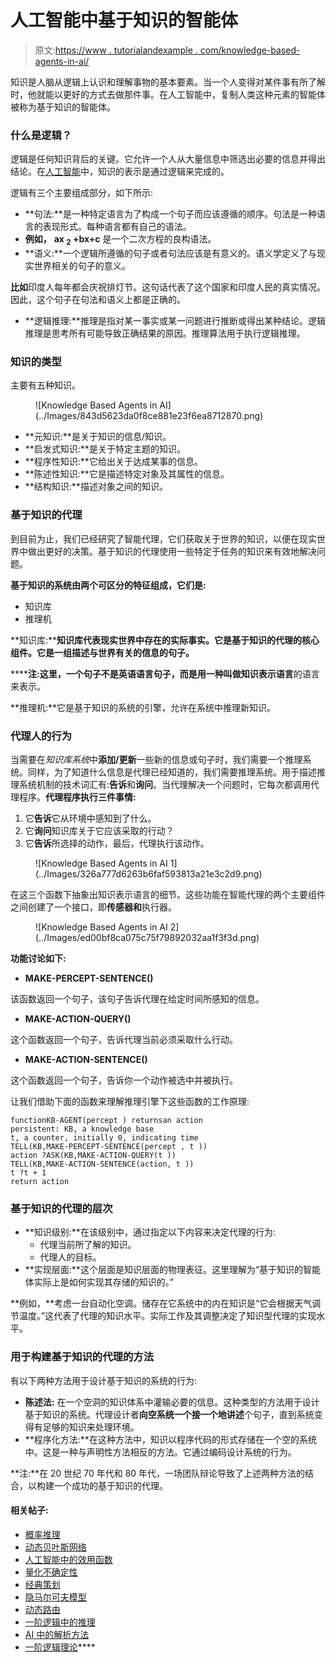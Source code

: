 # 人工智能中基于知识的智能体

> 原文:[https://www . tutorialandexample . com/knowledge-based-agents-in-ai/](https://www.tutorialandexample.com/knowledge-based-agents-in-ai/)

知识是人脑从逻辑上认识和理解事物的基本要素。当一个人变得对某件事有所了解时，他就能以更好的方式去做那件事。在人工智能中，复制人类这种元素的智能体被称为基于知识的智能体。

### 什么是逻辑？

逻辑是任何知识背后的关键。它允许一个人从大量信息中筛选出必要的信息并得出结论。在[人工智能](https://www.tutorialandexample.com/artificial-intelligence-tutorial/)中，知识的表示是通过逻辑来完成的。

逻辑有三个主要组成部分，如下所示:

*   **句法:**是一种特定语言为了构成一个句子而应该遵循的顺序。句法是一种语言的表现形式。每种语言都有自己的语法。
*   **例如，** **ax <sub>2</sub> +bx+c** 是一个二次方程的良构语法。
*   **语义:**一个逻辑所遵循的句子或者句法应该是有意义的。语义学定义了与现实世界相关的句子的意义。

**比如**印度人每年都会庆祝排灯节。这句话代表了这个国家和印度人民的真实情况。因此，这个句子在句法和语义上都是正确的。

*   **逻辑推理:**推理是指对某一事实或某一问题进行推断或得出某种结论。逻辑推理是思考所有可能导致正确结果的原因。推理算法用于执行逻辑推理。

### 知识的类型

主要有五种知识。

<figure class="aligncenter">![Knowledge Based Agents in AI](../Images/843d5623da0f8ce881e23f6ea8712870.png)</figure>

*   **元知识:**是关于知识的信息/知识。
*   **启发式知识:**是关于特定主题的知识。
*   **程序性知识:**它给出关于达成某事的信息。
*   **陈述性知识:**它是描述特定对象及其属性的信息。
*   **结构知识:**描述对象之间的知识。

### 基于知识的代理

到目前为止，我们已经研究了智能代理，它们获取关于世界的知识，以便在现实世界中做出更好的决策。基于知识的代理使用一些特定于任务的知识来有效地解决问题。

**基于知识的系统由两个可区分的特征组成，它们是:**

*   知识库
*   推理机

**知识库:******知识库代表现实世界中存在的实际事实。它是基于知识的代理的核心组件。它是一组描述与世界有关的信息的句子。****

 ******注:**这里，一个句子不是英语语言句子，而是用一种叫做**知识表示语言**的语言来表示。

**推理机:**它是基于知识的系统的引擎，允许在系统中推理新知识。

### 代理人的行为

当需要在*知识库系统*中**添加/更新**一些新的信息或句子时，我们需要一个推理系统。同样，为了知道什么信息是代理已经知道的，我们需要推理系统。用于描述推理系统机制的技术词汇有:**告诉**和**询问**。当代理解决一个问题时，它每次都调用代理程序。**代理程序执行三件事情:**

1.  它**告诉**它从环境中感知到了什么。
2.  它**询问**知识库关于它应该采取的行动？
3.  它**告诉**所选择的动作，最后，代理执行该动作。

<figure class="aligncenter">![Knowledge Based Agents in AI 1](../Images/326a777d6263b6faf593813a21e3c2d9.png)</figure>

在这三个函数下抽象出知识表示语言的细节。这些功能在智能代理的两个主要组件之间创建了一个接口，即**传感器和**执行器。

<figure class="aligncenter">![Knowledge Based Agents in AI 2](../Images/ed00bf8ca075c75f79892032aa1f3f3d.png)</figure>

**功能讨论如下:**

*   **MAKE-PERCEPT-SENTENCE()**

该函数返回一个句子，该句子告诉代理在给定时间所感知的信息。

*   **MAKE-ACTION-QUERY()**

这个函数返回一个句子，告诉代理当前必须采取什么行动。

*   **MAKE-ACTION-SENTENCE()**

这个函数返回一个句子，告诉你一个动作被选中并被执行。

让我们借助下面的函数来理解推理引擎下这些函数的工作原理:

```
functionKB-AGENT(percept ) returnsan action
persistent: KB, a knowledge base
t, a counter, initially 0, indicating time
TELL(KB,MAKE-PERCEPT-SENTENCE(percept , t ))
action ?ASK(KB,MAKE-ACTION-QUERY(t ))
TELL(KB,MAKE-ACTION-SENTENCE(action, t ))
t ?t + 1
return action 
```

### 基于知识的代理的层次

*   **知识级别:**在该级别中，通过指定以下内容来决定代理的行为:
    *   代理当前所了解的知识。
    *   代理人的目标。
*   **实现层面:**这个层面是知识层面的物理表征。这里理解为“基于知识的智能体实际上是如何实现其存储的知识的。”

**例如，**考虑一台自动化空调。储存在它系统中的内在知识是“它会根据天气调节温度。”这代表了代理的知识水平。实际工作及其调整决定了知识型代理的实现水平。

### 用于构建基于知识的代理的方法

有以下两种方法用于设计基于知识的系统的行为:

*   **陈述法:** 在一个空洞的知识体系中灌输必要的信息。这种类型的方法用于设计基于知识的系统。代理设计者**向空系统一个接一个地讲述**个句子，直到系统变得有足够的知识来处理环境。
*   **程序化方法:**在这种方法中，知识以程序代码的形式存储在一个空的系统中。这是一种与声明性方法相反的方法。它通过编码设计系统的行为。

**注:**在 20 世纪 70 年代和 80 年代，一场团队辩论导致了上述两种方法的结合，以构建一个成功的基于知识的代理。

#### 相关帖子:

*   [概率推理](https://www.tutorialandexample.com/probabilistic-reasoning/)
*   [动态贝叶斯网络](https://www.tutorialandexample.com/dynamic-bayesian-networks/)
*   [人工智能中的效用函数](https://www.tutorialandexample.com/utility-functions-in-artificial-intelligence/)
*   [量化不确定性](https://www.tutorialandexample.com/quantifying-uncertainty/)
*   [经典策划](https://www.tutorialandexample.com/classical-planning/)
*   [隐马尔可夫模型](https://www.tutorialandexample.com/hidden-markov-models/)
*   [动态路由](https://www.tutorialandexample.com/dynamic-routing/)
*   [一阶逻辑中的推理](https://www.tutorialandexample.com/inference-in-first-order-logic/)
*   [AI 中的解析方法](https://www.tutorialandexample.com/resolution-method-in-ai/)
*   [一阶逻辑理论](https://www.tutorialandexample.com/theory-of-first-order-logic/)****